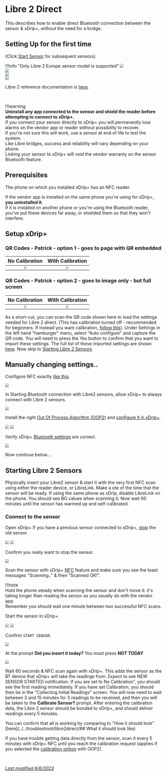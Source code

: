 # Libre 2 Direct

This describes how to enable direct Bluetooth connection between the sensor & xDrip+, without the need for a bridge.

## Setting Up for the first time

(Click [Start Sensor](#starting-libre-2-sensors) for subsequent sensors).

!!!info "Only Libre 2 Europe sensor model is supported"
<img src="../../images/hamburger_menu.png" style="zoom:75%;" />  
<img src="../../images/M-S.png" style="zoom:75%;" />  
<img src="../../images/M-S-HDS.png" style="zoom:75%;" />  
<img src="../images/M-S-HDSlistC.png" style="zoom:75%;" />




Libre 2 reference documentation is [here](https://www.minimallooper.com/post/how-to-setup-freestyle-libre-2-and-oop2-to-use-a-native-bluetooth-connection-in-xdrip).

</br>


!!!warning  
    **Uninstall any app connected to the sensor and shield the reader before attempting to connect to xDrip+.**  
    If you connect your sensor directly to xDrip+ you will permanently lose alarms on the vendor app or reader without possibility to recover.  
    If you're not sure this will work, use a sensor at end of life to test the system.  
    Like Libre bridges, success and reliability will vary depending on your phone.  
    Linking your sensor to xDrip+ will void the vendor warranty on the sensor Bluetooth feature.

## Prerequisites

The phone on which you installed xDrip+ has an NFC reader.

If the vendor app is installed on the same phone you're using for xDrip+, **you uninstalled it**.  
If it is installed on another phone or you're using the Bluetooth reader, you've put these devices far away, or shielded them so that they won't interfere.

## Setup xDrip+

### QR Codes - Patrick - option 1 - goes to page with QR embedded
No Calibration             |  With Calibration
:-------------------------:|:-------------------------:
[<img src="../images/qr_libre2direct-nocalib-30.png" style="zoom:50%;" />](../libre2direct-qr-settings) | [<img src="../images/qr_libre2direct-calib-30.png" style="zoom:50%;" />](../libre2direct-calib)


### QR Codes - Patrick - option 2 - goes to image only - but full screen
No Calibration             |  With Calibration
:-------------------------:|:-------------------------:
[<img src="../images/qr_libre2direct-nocalib-30.png" style="zoom:50%;" />](../images/qr_libre2direct-nocalib.png) | [<img src="../images/qr_libre2direct-calib-30.png" style="zoom:50%;" />](../images/qr_libre2direct-calib.png)

As a short-cut, you can scan the QR code shown here to load the settings needed for Libre 2 direct. (This has calibration turned off - recommended for beginners. If instead you want calibration, [follow this](../libre2direct-calib)). Under Settings in the left hand "hamburger" menu, select "Auto configure" and capture the QR code. You will need to press the Yes button to confirm that you want to import these settings. The full list of these imported settings are shown [here](../libre2direct-qr-settings).
Now skip to [Starting Libre 2 Sensors](#starting-libre-2-sensors)

## Manually changing settings..
Configure NFC exactly [like this](../libreNFC/#enabling-nfc).

<img src="../images/M-S-HDS-NFC-L2.png" style="zoom:75%;" />

In Starting Bluetooth connection with Libre2 sensors, allow xDrip+ to always connect with Libre 2 sensors.

<img src="../images/M-S-HDS-NFC-L2b.png" style="zoom:75%;" />

Install the right [Out Of Process Algorithm (OOP2)](../../use/OOP/#oop2) and [configure it in xDrip+](../../use/misc/#out-of-process-algorithm).

<img src="../../use/images/M-S-LCS15h.png" style="zoom:75%;" />

<img src="../../use/images/M-S-LCS15i2.png" style="zoom:75%;" />

Verify xDrip+ [Bluetooth settings](../libreBT/#bridge-settings) are correct.

<img src="../images/M-S-LCS-BT-L2a.png" style="zoom:75%;" />

Now continue below...

## Starting Libre 2 Sensors

Physically insert your Libre2 sensor & start it with the very first NFC scan using either the reader device, or LibreLink. Make a ote of the time that the sensor will be ready. If using the same phone as xDrip, disable LibreLink on the phone. You should see BG values when scanning it. Now wait 60 minutes until the sensor has warmed up and self-calibrated.

### Connect to the sensor

Open xDrip+
If you have a previous sensor connected to xDrip+, [stop](../../use/stopsensor) the old sensor.

<img src="../../images/hamburger_menu.png" style="zoom:75%;" />

<img src="../images/M-StoS.png" style="zoom:75%;" />

Confirm you really want to stop the sensor.

<img src="../images/M-StoSC.png" style="zoom:75%;" />

Scan the sensor with xDrip+ [NFC](../libreNFC) feature and make sure you see the toast messages "Scanning.." & then  "Scanned OK!".

!!!note  
    Hold the phone steady when scanning the sensor and don't move it: it's taking longer than reading the sensor as you usually do with the vendor app.  
    Remember you should wait one minute between two successful NFC scans.

Start the sensor in xDrip+.

<img src="../../images/hamburger_menu.png" style="zoom:75%;" />

<img src="../images/M-StaS.png" style="zoom:75%;" />

Confirm `START SENSOR`. 

<img src="../images/M-StaSC.png" style="zoom:75%;" />

At the prompt **Did you insert it today?** You must press **NOT TODAY**

<img src="../images/M-StaSNotToday.png" style="zoom:75%;" />

Wait 60 seconds & NFC scan again with xDrip+. This adds the sensor as the BT device that xDrip+ will take the readings from. Expect to see NEW SENSOR STARTED notification. If you are set to No Calibration", you should see the first reading immediately. If you have set Calibration, you should then be in the "Collecting Initial Readings" screen.
You will now need to wait between 3 and 15 minutes for 3 readings to be received, and then you will be taken to the **Calibrate Sensor?** prompt.
After entering the calibration data, the Libre 2 sensor should be bonded to xDrip+, and should deliver readings every 5 minutes.

You can confirm that all is working by comparing to "How it should look" [here](../../troubleshoot/libre2direct/## What it should look like)

If you have trouble getting data directly from the sensor, scan it every 5 minutes with xDrip+ NFC until you reach the calibration request (applies if you selected the [calibration option](../../use/misc/#oop2) with OOP2).

</br>

[*Last modified 6/6/2023*](https://github.com/NightscoutFoundation/xDrip/releases/tag/2023.05.26)

